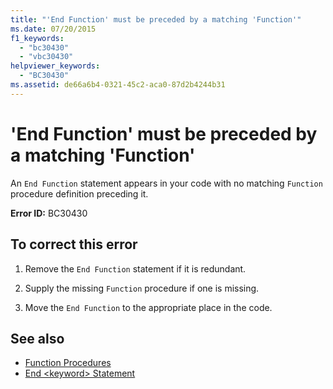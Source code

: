 ```yaml
---
title: "'End Function' must be preceded by a matching 'Function'"
ms.date: 07/20/2015
f1_keywords: 
  - "bc30430"
  - "vbc30430"
helpviewer_keywords: 
  - "BC30430"
ms.assetid: de66a6b4-0321-45c2-aca0-87d2b4244b31
---
```

# 'End Function' must be preceded by a matching 'Function'
An `End Function` statement appears in your code with no matching `Function` procedure definition preceding it.  
  
 **Error ID:** BC30430  
  
## To correct this error  
  
1. Remove the `End Function` statement if it is redundant.  
  
2. Supply the missing `Function` procedure if one is missing.  
  
3. Move the `End Function` to the appropriate place in the code.  
  
## See also

- [Function Procedures](../../visual-basic/programming-guide/language-features/procedures/function-procedures.md)
- [End \<keyword> Statement](../../visual-basic/language-reference/statements/end-keyword-statement.md)
